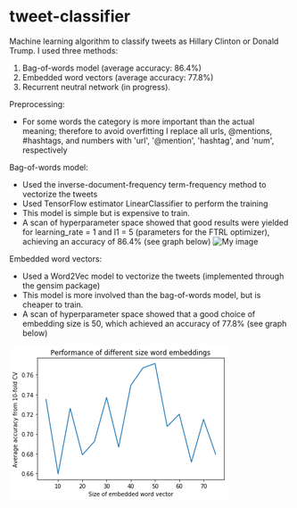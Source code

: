 # tweet-classifier
Machine learning algorithm to classify tweets as Hillary Clinton or Donald Trump. I used three methods:
1. Bag-of-words model (average accuracy: 86.4%)
2. Embedded word vectors (average accuracy: 77.8%)
3. Recurrent neutral network (in progress).

Preprocessing:
- For some words the category is more important than the actual meaning; therefore to avoid overfitting I replace all urls, @mentions, #hashtags, and numbers with 'url', '@mention', 'hashtag', and 'num', respectively

Bag-of-words model:
- Used the inverse-document-frequency term-frequency method to vectorize the tweets
- Used TensorFlow estimator LinearClassifier to perform the training
- This model is simple but is expensive to train.
- A scan of hyperparameter space showed that good results were yielded for learning_rate = 1 and l1 = 5 (parameters for the FTRL optimizer), achieving an accuracy of 86.4% (see graph below)
![My image](/BOW/log/hyperparam_plots.png)

Embedded word vectors:
- Used a Word2Vec model to vectorize the tweets (implemented through the gensim package)
- This model is more involved than the bag-of-words model, but is cheaper to train.
- A scan of hyperparameter space showed that a good choice of embedding size is 50, which achieved an accuracy of 77.8% (see graph below)

![My image](/BOW_embedding/plot1.png)
